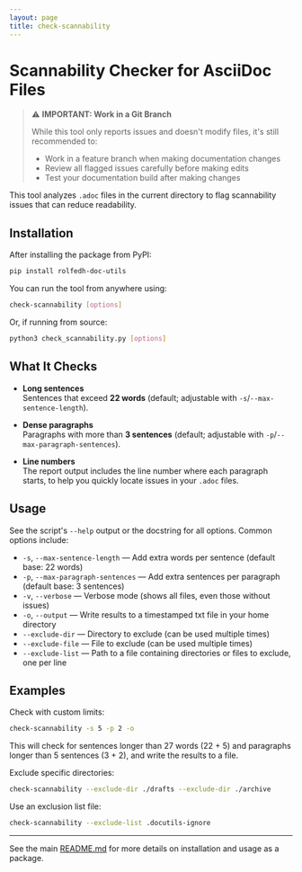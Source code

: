 ```yaml
---
layout: page
title: check-scannability
---
```


# Scannability Checker for AsciiDoc Files

> ⚠️ **IMPORTANT: Work in a Git Branch**
> 
> While this tool only reports issues and doesn't modify files, it's still recommended to:
> - Work in a feature branch when making documentation changes
> - Review all flagged issues carefully before making edits
> - Test your documentation build after making changes

This tool analyzes `.adoc` files in the current directory to flag scannability issues that can reduce readability.

## Installation

After installing the package from PyPI:

```sh
pip install rolfedh-doc-utils
```

You can run the tool from anywhere using:

```sh
check-scannability [options]
```

Or, if running from source:

```sh
python3 check_scannability.py [options]
```

## What It Checks

- **Long sentences**  
  Sentences that exceed **22 words** (default; adjustable with `-s`/`--max-sentence-length`).

- **Dense paragraphs**  
  Paragraphs with more than **3 sentences** (default; adjustable with `-p`/`--max-paragraph-sentences`).

- **Line numbers**  
  The report output includes the line number where each paragraph starts, to help you quickly locate issues in your `.adoc` files.

## Usage

See the script's `--help` output or the docstring for all options. Common options include:

- `-s`, `--max-sentence-length` — Add extra words per sentence (default base: 22 words)
- `-p`, `--max-paragraph-sentences` — Add extra sentences per paragraph (default base: 3 sentences)
- `-v`, `--verbose` — Verbose mode (shows all files, even those without issues)
- `-o`, `--output` — Write results to a timestamped txt file in your home directory
- `--exclude-dir` — Directory to exclude (can be used multiple times)
- `--exclude-file` — File to exclude (can be used multiple times)
- `--exclude-list` — Path to a file containing directories or files to exclude, one per line

## Examples

Check with custom limits:
```sh
check-scannability -s 5 -p 2 -o
```
This will check for sentences longer than 27 words (22 + 5) and paragraphs longer than 5 sentences (3 + 2), and write the results to a file.

Exclude specific directories:
```sh
check-scannability --exclude-dir ./drafts --exclude-dir ./archive
```

Use an exclusion list file:
```sh
check-scannability --exclude-list .docutils-ignore
```

---

See the main [README.md](README.md) for more details on installation and usage as a package.
